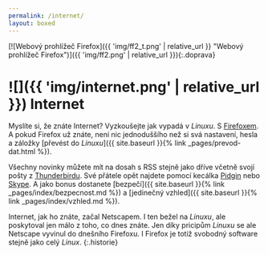 ```yaml
---
permalink: /internet/
layout: boxed
---
```

[![Webový prohlížeč Firefox]({{ 'img/ff2_t.png' | relative_url }} "Webový prohlížeč Firefox")]({{ 'img/ff2.png' | relative_url }}){:.doprava}

# ![]({{ 'img/internet.png' | relative_url }}) Internet

Myslíte si, že znáte Internet? Vyzkoušejte jak vypadá v *Linuxu*. S [Firefoxem](http://www.mozilla.cz/produkty/firefox/). A pokud Firefox už znáte, není nic jednoduššího než si svá nastavení, hesla a záložky [převést do *Linuxu*]({{ site.baseurl }}{% link _pages/prevod-dat.html %}).

Všechny novinky můžete mít na dosah s RSS stejně jako dříve včetně svojí pošty z [Thunderbirdu](http://www.mozilla.cz/produkty/thunderbird). Své přátele opět najdete pomocí kecálka [Pidgin](http://www.pidgin.im/) nebo [Skype](http://skype.com/intl/en/download/skype/linux/). A jako bonus dostanete [bezpečí]({{ site.baseurl }}{% link _pages/index/bezpecnost.md %}) a [jedinečný vzhled]({{ site.baseurl }}{% link _pages/index/vzhled.md %}).

Internet, jak ho znáte, začal Netscapem. I ten bežel na *Linuxu*, ale poskytoval jen málo z toho, co dnes znáte. Jen díky pricipům *Linuxu* se ale Netscape vyvinul do dnešního Firefoxu. I Firefox je totiž svobodný software stejně jako celý *Linux*.
{:.historie}
